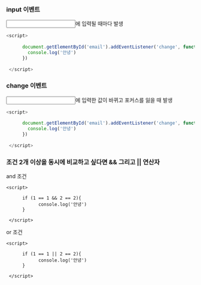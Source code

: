 ### input 이벤트

<input>에 입력될 때마다 발생

```javascript
<script>
 
      document.getElementById('email').addEventListener('change', function() {
        console.log('안녕')
      })
      
 </script>
```





### change 이벤트

<input>에 입력한 값이 바뀌고 포커스를 잃을 때 발생

```javascript
<script>
 
      document.getElementById('email').addEventListener('change', function() {
        console.log('안녕')
      })
      
 </script>
```



### 조건 2개 이상을 동시에 비교하고 싶다면 && 그리고 || 연산자

and 조건

```
<script>
 
      if (1 == 1 && 2 == 2){
      		console.log('안녕')
      }
      
 </script>
```

or 조건

```
<script>
 
      if (1 == 1 || 2 == 2){
      		console.log('안녕')
      }
      
 </script>
```

